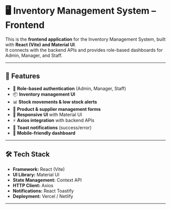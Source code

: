# 🖥 Inventory Management System – Frontend

This is the **frontend application** for the Inventory Management System, built with **React (Vite) and Material UI**.  
It connects with the backend APIs and provides role-based dashboards for Admin, Manager, and Staff.

---

## 🚀 Features
- 🔐 **Role-based authentication** (Admin, Manager, Staff)
- 📦 **Inventory management UI**
- 📊 **Stock movements & low stock alerts**
- 📝 **Product & supplier management forms**
- 🎨 **Responsive UI** with Material UI
- ⚡ **Axios integration** with backend APIs
- 🔔 **Toast notifications** (success/error)
- 📱 **Mobile-friendly dashboard**

---

## 🛠 Tech Stack
- **Framework:** React (Vite)
- **UI Library:** Material UI
- **State Management:** Context API
- **HTTP Client:** Axios
- **Notifications:** React Toastify
- **Deployment:** Vercel / Netlify

---
